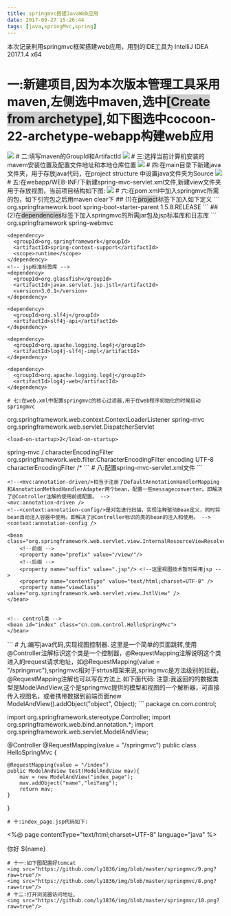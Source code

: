 ```yaml
---
title: springmvc搭建JavaWeb应用
date: 2017-09-27 15:26:44
tags: [java,springMvc,spring]
---
```

<script>
(function(){
    var bp = document.createElement('script');
    var curProtocol = window.location.protocol.split(':')[0];
    if (curProtocol === 'https') {
        bp.src = 'https://zz.bdstatic.com/linksubmit/push.js';        
    }
    else {
        bp.src = 'http://push.zhanzhang.baidu.com/push.js';
    }
    var s = document.getElementsByTagName("script")[0];
    s.parentNode.insertBefore(bp, s);
})();
</script>
<script>
var _hmt = _hmt || [];
(function() {
  var hm = document.createElement("script");
  hm.src = "https://hm.baidu.com/hm.js?a0e8663aecb9b070b35645059a1cebbb";
  var s = document.getElementsByTagName("script")[0]; 
  s.parentNode.insertBefore(hm, s);
})();
</script>


本次记录利用springmvc框架搭建web应用，用到的IDE工具为 IntelliJ IDEA 2017.1.4 x64
# 一:新建项目,因为本次版本管理工具采用maven,左侧选中maven,选中<span style="background-color: #ccc;">[Create from archetype]</span>,如下图选中cocoon-22-archetype-webapp构建web应用
<!-- more -->
<img src="https://github.com/ly1836/img/blob/master/springmvc/1.png?raw=true"/>
# 二:填写maven的GroupId和ArtifactId
<img src="https://github.com/ly1836/img/blob/master/springmvc/2.png?raw=true"/>
# 三:选择当前计算机安装的mavem安装位置及配置文件地址和本地仓库位置
<img src="https://github.com/ly1836/img/blob/master/springmvc/3.png?raw=true"/>
# 四:在main目录下新建java文件夹，用于存放java代码，在project structure 中设置java文件夹为Source
<img src="https://github.com/ly1836/img/blob/master/springmvc/4.png?raw=true"/>
# 五:在webapp/WEB-INF/下新建spring-mvc-servlet.xml文件,新建view文件夹用于存放视图，当前项目结构如下图:
<img src="https://github.com/ly1836/img/blob/master/springmvc/7.png?raw=true"/>
# 六:在pom.xml中加入springmvc所需的包，如下引完包之后用maven clear下
## (1)在<span style="background-color: #ccc;">project</span>标签下加入如下定义
```
<!-- spring 当做springmvc的父模块 -->
  <parent>
    <groupId>org.springframework.boot</groupId>
    <artifactId>spring-boot-starter-parent</artifactId>
    <version>1.5.8.RELEASE</version><!--  -->
  </parent>
```
## (2)在<span style="background-color: #ccc;">dependencies</span>标签下加入springmvc的所需jar包及jsp标准库和日志库
```
<!-- spring mvc -->
 <dependency>
      <groupId>org.springframework</groupId>
      <artifactId>spring-webmvc</artifactId>
    </dependency>

    <dependency>
      <groupId>org.springframework</groupId>
      <artifactId>spring-context-support</artifactId>
      <scope>runtime</scope>
    </dependency>
    <!-- jsp标准标签库 -->
    <dependency>
      <groupId>org.glassfish</groupId>
      <artifactId>javax.servlet.jsp.jstl</artifactId>
      <version>3.0.1</version>
    </dependency>

    <dependency>
      <groupId>org.slf4j</groupId>
      <artifactId>slf4j-api</artifactId>
    </dependency>

    <dependency>
      <groupId>org.apache.logging.log4j</groupId>
      <artifactId>log4j-slf4j-impl</artifactId>
    </dependency>

    <dependency>
      <groupId>org.apache.logging.log4j</groupId>
      <artifactId>log4j-web</artifactId>
    </dependency>
```
# 七:在web.xml中配置springmvc的核心过滤器,用于在web程序初始化的时候启动springmvc
```
<listener>
    <listener-class>
      org.springframework.web.context.ContextLoaderListener
    </listener-class>
  </listener>

  <servlet>
    <servlet-name>spring-mvc</servlet-name>
    <servlet-class>org.springframework.web.servlet.DispatcherServlet</servlet-class>

    <load-on-startup>2</load-on-startup>
  </servlet>
  <servlet-mapping>
    <servlet-name>spring-mvc</servlet-name>
    <url-pattern>/</url-pattern>
  </servlet-mapping>

  <!-- 解决工程编码过滤器 -->
  <filter>
    <filter-name>characterEncodingFilter</filter-name>
    <filter-class>org.springframework.web.filter.CharacterEncodingFilter</filter-class>
    <init-param>
      <param-name>encoding</param-name>
      <param-value>UTF-8</param-value>
    </init-param>
  </filter>
  <filter-mapping>
    <filter-name>characterEncodingFilter</filter-name>
    <url-pattern>/*</url-pattern>
  </filter-mapping>
```
# 八:配置spring-mvc-servlet.xml文件
```
<?xml version="1.0" encoding="UTF-8"?>
<beans xmlns="http://www.springframework.org/schema/beans"
	   xmlns:xsi="http://www.w3.org/2001/XMLSchema-instance" xmlns:context="http://www.springframework.org/schema/context"
	   xmlns:mvc="http://www.springframework.org/schema/mvc"
	   xmlns:aop="http://www.springframework.org/schema/aop"
	   xsi:schemaLocation="
        http://www.springframework.org/schema/beans
        http://www.springframework.org/schema/beans/spring-beans.xsd
        http://www.springframework.org/schema/context
        http://www.springframework.org/schema/context/spring-context.xsd
        http://www.springframework.org/schema/mvc
  		http://www.springframework.org/schema/mvc/spring-mvc.xsd
        http://www.springframework.org/schema/aop
        http://www.springframework.org/schema/aop/spring-aop.xsd">

	<!--<mvc:annotation-driven/>相当于注册了DefaultAnnotationHandlerMapping和AnnotationMethodHandlerAdapter两个bean，配置一些messageconverter。即解决了@Controller注解的使用前提配置。 -->
	<mvc:annotation-driven />
	<!--<context:annotation-config/>是对包进行扫描，实现注释驱动Bean定义，同时将bean自动注入容器中使用。即解决了@Controller标识的类的bean的注入和使用。 -->
	<context:annotation-config />

	<bean class="org.springframework.web.servlet.view.InternalResourceViewResolver">
		<!--前缀 -->
		<property name="prefix" value="/view/"/>
		<!--后缀 -->
		<property name="suffix" value=".jsp"/> <!--这里视图技术暂时采用jsp -->
		<property name="contentType" value="text/html;charset=UTF-8" />
		<property name="viewClass" value="org.springframework.web.servlet.view.JstlView" />
	</bean>


	<!-- control类 -->
	<bean id="index" class="cn.com.control.HelloSpringMvc">
	</bean>

</beans>
```
#  九:编写java代码,实现视图控制器.
这里是一个简单的页面跳转,使用@Controller注解标识这个类是一个控制器，@RequestMapping注解说明这个类进入的request请求地址，如@RequestMapping(value = "/springmvc"),springmvc相对于strtus框架来说,springmvc是方法级别的拦截，@RequestMapping注解也可以写在方法上.如下面代码:
注意:我返回的的数据类型是ModelAndView,这个是springmvc提供的模型和视图的一个解析器，可直接传入视图名，或者携带数据到前端页面new ModelAndView().addObject("object", Object);
```
package cn.com.control;

import org.springframework.stereotype.Controller;
import org.springframework.web.bind.annotation.*;
import org.springframework.web.servlet.ModelAndView;

@Controller
@RequestMapping(value = "/springmvc")
public class HelloSpringMvc {

    @RequestMapping(value = "/index")
    public ModelAndView test(ModelAndView mav){
        mav = new ModelAndView("index_page");
        mav.addObject("name","leiYang");
        return mav;
    }
}
```
# 十:index_page.jsp代码如下:
```
<%@ page contentType="text/html;charset=UTF-8" language="java" %>
<html>
<head>
    <title>spring mvc</title>
</head>
<body>
    <p>你好 ${name}</p>
</body>
</html>

```
# 十一:如下图配置好tomcat
<img src="https://github.com/ly1836/img/blob/master/springmvc/9.png?raw=true"/>
<img src="https://github.com/ly1836/img/blob/master/springmvc/8.png?raw=true"/> 
# 十二:打开浏览器访问地址,
<img src="https://github.com/ly1836/img/blob/master/springmvc/10.png?raw=true"/> 